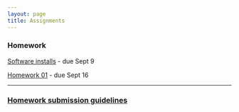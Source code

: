 ```yaml
---
layout: page
title: Assignments
---
```


### Homework

[Software installs](00_computer_setup.html) - due Sept 9

[Homework 01](homework_01.html) - due Sept 16

--------------------------------------------------------------------------------

### [Homework submission guidelines](homework_submission.html)

